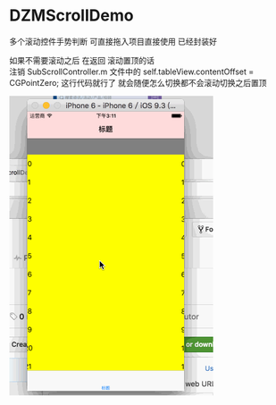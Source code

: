 # DZMScrollDemo
多个滚动控件手势判断 可直接拖入项目直接使用 已经封装好 

如果不需要滚动之后 在返回 滚动置顶的话  
注销 SubScrollController.m 文件中的 self.tableView.contentOffset = CGPointZero; 
这行代码就行了 
就会随便怎么切换都不会滚动切换之后置顶

![CarouselView in action](Untitled.gif)
